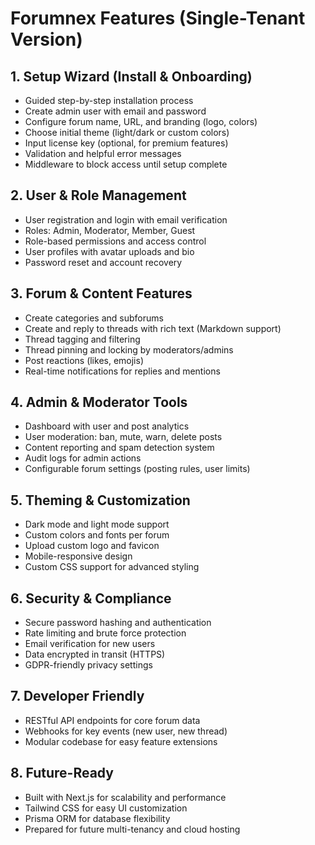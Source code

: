 # Forumnex Features (Single-Tenant Version)

## 1. Setup Wizard (Install & Onboarding)
- Guided step-by-step installation process
- Create admin user with email and password
- Configure forum name, URL, and branding (logo, colors)
- Choose initial theme (light/dark or custom colors)
- Input license key (optional, for premium features)
- Validation and helpful error messages
- Middleware to block access until setup complete

## 2. User & Role Management
- User registration and login with email verification
- Roles: Admin, Moderator, Member, Guest
- Role-based permissions and access control
- User profiles with avatar uploads and bio
- Password reset and account recovery

## 3. Forum & Content Features
- Create categories and subforums
- Create and reply to threads with rich text (Markdown support)
- Thread tagging and filtering
- Thread pinning and locking by moderators/admins
- Post reactions (likes, emojis)
- Real-time notifications for replies and mentions

## 4. Admin & Moderator Tools
- Dashboard with user and post analytics
- User moderation: ban, mute, warn, delete posts
- Content reporting and spam detection system
- Audit logs for admin actions
- Configurable forum settings (posting rules, user limits)

## 5. Theming & Customization
- Dark mode and light mode support
- Custom colors and fonts per forum
- Upload custom logo and favicon
- Mobile-responsive design
- Custom CSS support for advanced styling

## 6. Security & Compliance
- Secure password hashing and authentication
- Rate limiting and brute force protection
- Email verification for new users
- Data encrypted in transit (HTTPS)
- GDPR-friendly privacy settings

## 7. Developer Friendly
- RESTful API endpoints for core forum data
- Webhooks for key events (new user, new thread)
- Modular codebase for easy feature extensions

## 8. Future-Ready
- Built with Next.js for scalability and performance
- Tailwind CSS for easy UI customization
- Prisma ORM for database flexibility
- Prepared for future multi-tenancy and cloud hosting

